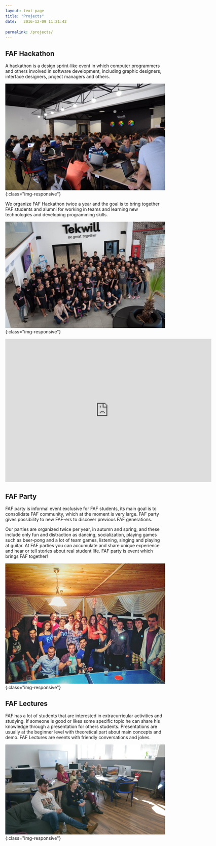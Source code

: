 ```yaml
---
layout: text-page
title: "Projects"
date:   2016-12-09 11:21:42

permalink: /projects/
---
```


## FAF Hackathon

A hackathon is a design sprint-like event in which computer programmers and others involved in software development, including graphic designers, interface designers, project managers and others.

![](../assets/images/hackathon.jpg){:class="img-responsive"}

We organize FAF Hackathon twice a year and the goal is to bring together FAF students and alumni for working in teams and learning new technologies and developing programming skills.

![](../assets/images/hackathon_spring.jpg){:class="img-responsive"}

<iframe width="650" height="450" src="https://www.youtube.com/embed/0b3ikmywb1k" frameborder="0" allow="autoplay; encrypted-media" allowfullscreen></iframe>

## FAF Party

FAF party is informal event exclusive for FAF students, its main goal is to consolidate FAF community, which at the moment is very large. FAF party gives possibility to new FAF-ers to discover previous FAF generations.

Our parties are organized twice per year, in autumn and spring, and these include only fun and distraction as dancing, socialization, playing games such as beer-pong and a lot of team games, listening, singing and playing at guitar. At FAF parties you can accumulate and share unique experience and hear or tell stories about real student life. FAF party is event which brings FAF together!

![](../assets/images/faf-party.jpg){:class="img-responsive"}

## FAF Lectures

FAF has a lot of students that are interested in extracurricular activities and studying. If someone is good or likes some specific topic he can share his knowledge through a presentation for others students. Presentations are usually at the beginner level with theoretical part about main concepts and demo. FAF Lectures are events with friendly conversations and jokes.

![](../assets/images/lecture.jpg){:class="img-responsive"}
